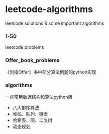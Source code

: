 # leetcode-algorithms
leetcode solutions &amp; some important algorithms

### 1-50
leetcode problems

### Offer_book_problems
《剑指Offer》书中部分算法例题的python实现

### algorithms
一些常用数据结构和算法python版
 * 八大排序算法
 * 堆栈、队列、链表
 * 哈希表、图、二叉树
 * 动态规划

